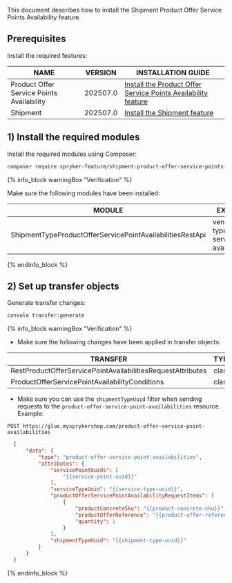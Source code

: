 

This document describes how to install the Shipment Product Offer Service Points Availability feature.

## Prerequisites

Install the required features:

| NAME                                      | VERSION          | INSTALLATION GUIDE                                                                                                                                                                                                      |
|-------------------------------------------|------------------|------------------------------------------------------------------------------------------------------------------------------------------------------------------------------------------------------------------------|
| Product Offer Service Points Availability | 202507.0 | [Install the Product Offer Service Points Availability feature](/docs/pbc/all/offer-management/latest/unified-commerce/install-features/install-the-product-offer-service-points-availability-feature.html) |
| Shipment                                  | 202507.0 | [Install the Shipment feature](/docs/pbc/all/carrier-management/latest/base-shop/install-and-upgrade/install-features/install-the-shipment-feature.html)                                                     |

## 1) Install the required modules

Install the required modules using Composer:

```bash
composer require spryker-feature/shipment-product-offer-service-points-availability: "202507.0" --update-with-dependencies
```

{% info_block warningBox "Verification" %}

Make sure the following modules have been installed:

| MODULE                                                    | EXPECTED DIRECTORY                                                               |
|-----------------------------------------------------------|----------------------------------------------------------------------------------|
| ShipmentTypeProductOfferServicePointAvailabilitiesRestApi | vendor/spryker/shipment-type-product-offer-service-point-availabilities-rest-api |

{% endinfo_block %}


## 2) Set up transfer objects

Generate transfer changes:

```bash
console transfer:generate
```

{% info_block warningBox "Verification" %}

- Make sure the following changes have been applied in transfer objects:

| TRANSFER                                                    | TYPE  | EVENT   | PATH                                                                                              |
|-------------------------------------------------------------|-------|---------|---------------------------------------------------------------------------------------------------|
| RestProductOfferServicePointAvailabilitiesRequestAttributes | class | created | src/Generated/Shared/Transfer/RestProductOfferServicePointAvailabilitiesRequestAttributesTransfer |
| ProductOfferServicePointAvailabilityConditions              | class | created | src/Generated/Shared/Transfer/ProductOfferServicePointAvailabilityConditionsTransfer              |

- Make sure you can use the `shipmentTypeUuid` filter when sending requests to the  `product-offer-service-point-availabilities` resource. Example:

`POST https://glue.mysprykershop.com/product-offer-service-point-availabilities`

```json
  {
      "data": {
          "type": "product-offer-service-point-availabilities",
          "attributes": {
              "servicePointUuids": [
                  "{{service-point-uuid}}"
              ],
              "serviceTypeUuid": "{{service-type-uuid}}",
              "productOfferServicePointAvailabilityRequestItems": [
                  {
                      "productConcreteSku": "{{product-concrete-sku}}",
                      "productOfferReference": "{{product-offer-reference}}",
                      "quantity": 1
                  }
              ],
              "shipmentTypeUuid": "{{shipment-type-uuid}}"
          }
      }
  }
```

{% endinfo_block %}
